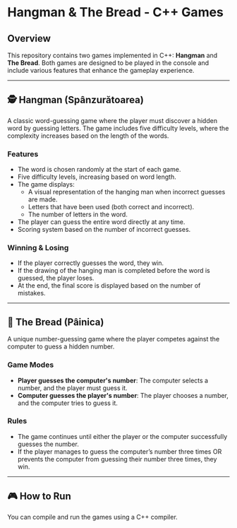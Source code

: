 # Hangman & The Bread - C++ Games

## Overview
This repository contains two games implemented in C++: **Hangman** and **The Bread**. Both games are designed to be played in the console and include various features that enhance the gameplay experience.

---

## 🕵️ Hangman (Spânzurătoarea)
A classic word-guessing game where the player must discover a hidden word by guessing letters. The game includes five difficulty levels, where the complexity increases based on the length of the words.

### **Features**
- The word is chosen randomly at the start of each game.
- Five difficulty levels, increasing based on word length.
- The game displays:
  - A visual representation of the hanging man when incorrect guesses are made.
  - Letters that have been used (both correct and incorrect).
  - The number of letters in the word.
- The player can guess the entire word directly at any time.
- Scoring system based on the number of incorrect guesses.

### **Winning & Losing**
- If the player correctly guesses the word, they win.
- If the drawing of the hanging man is completed before the word is guessed, the player loses.
- At the end, the final score is displayed based on the number of mistakes.

---

## 🍞 The Bread (Pâinica)
A unique number-guessing game where the player competes against the computer to guess a hidden number.

### **Game Modes**
- **Player guesses the computer's number**: The computer selects a number, and the player must guess it.
- **Computer guesses the player's number**: The player chooses a number, and the computer tries to guess it.

### **Rules**
- The game continues until either the player or the computer successfully guesses the number.
- If the player manages to guess the computer’s number three times OR prevents the computer from guessing their number three times, they win.

---

## 🎮 How to Run
You can compile and run the games using a C++ compiler.

